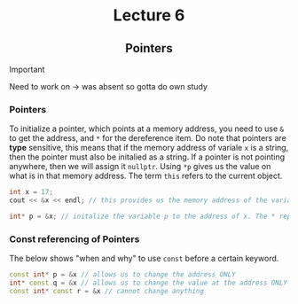 <div align = "center">

# Lecture 6
## Pointers

</div>

>[!Important]
>Need to work on -> was absent so gotta do own study

### Pointers

To initialize a pointer, which points at a memory address, you need to use `&` to get the address, and `*` for the dereference item. Do note that pointers are **type** sensitive, this means that if the memory address of variale `x` is a string, then the pointer must also be initalied as a string. If a pointer is not pointing anywhere, then we will assign it `nullptr`. Using `*p` gives us the value on what is in that memory address. The term `this` refers to the current object. 

```C++
int x = 17;
cout << &x << endl; // this provides us the memory address of the variable

int* p = &x; // initalize the variable p to the address of x. The * represents that the variable is a pointer.
```

### Const referencing of Pointers 
The below shows "when and why" to use `const` before a certain keyword. 
```C++
const int* p = &x // allows us to change the address ONLY
int* const q = &x // allows us to change the value at the address ONLY
const int* const r = &x // cannot change anything 
```

```C++

```


